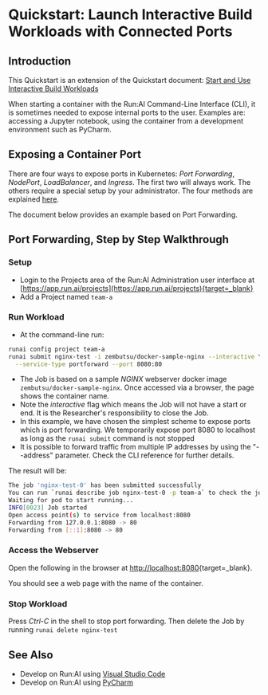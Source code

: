 # Quickstart: Launch Interactive Build Workloads with Connected Ports

## Introduction

 This Quickstart is an extension of the Quickstart document: [Start and Use Interactive Build Workloads](walkthrough-build.md) 

 When starting a container with the Run:AI Command-Line Interface (CLI), it is sometimes needed to expose internal ports to the user. Examples are: accessing a Jupyter notebook, using the container from a development environment such as PyCharm. 

## Exposing a Container Port

 There are four ways to expose ports in Kubernetes: _Port Forwarding_, _NodePort_, _LoadBalancer_, and _Ingress_. The first two will always work. The others require a special setup by your administrator. The four methods are explained [here](../../admin/runai-setup/advanced/allow-external-access-to-containers.md). 

 The document below provides an example based on Port Forwarding.


## Port Forwarding, Step by Step Walkthrough

### Setup

*  Login to the Projects area of the Run:AI Administration user interface at [https://app.run.ai/projects](https://app.run.ai/projects){target=_blank}
*  Add a Project named `team-a`

### Run Workload

*   At the command-line run:

``` bash
runai config project team-a
runai submit nginx-test -i zembutsu/docker-sample-nginx --interactive \
  --service-type portforward --port 8080:80 
```

*   The Job is based on a sample _NGINX_ webserver docker image `zembutsu/docker-sample-nginx`. Once accessed via a browser, the page shows the container name. 
*   Note the _interactive_ flag which means the Job will not have a start or end. It is the Researcher's responsibility to close the Job.  
*   In this example, we have chosen the simplest scheme to expose ports which is port forwarding. We temporarily expose port 8080 to localhost as long as the `runai submit` command is not stopped
*   It is possible to forward traffic from multiple IP addresses by using the "--address" parameter. Check the CLI reference for further details. 

The result will be:

``` bash
The job 'nginx-test-0' has been submitted successfully
You can run `runai describe job nginx-test-0 -p team-a` to check the job status
Waiting for pod to start running...
INFO[0023] Job started
Open access point(s) to service from localhost:8080
Forwarding from 127.0.0.1:8080 -> 80
Forwarding from [::1]:8080 -> 80
```

### Access the Webserver 

Open the following in the browser at [http://localhost:8080](http://localhost:8080){target=_blank}.

You should see a web page with the name of the container.

### Stop Workload

Press _Ctrl-C_ in the shell to stop port forwarding. Then delete the Job by running `runai delete nginx-test`
## See Also

* Develop on Run:AI using [Visual Studio Code](../tools/dev-vscode.md)
* Develop on Run:AI using [PyCharm](../tools/dev-pycharm.md)
